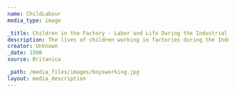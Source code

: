 ```yaml
---
name: ChildLabour
media_type: image

_title: Children in the Factory - Labor and Life During the Industrial Revolution
description: The lives of children working in factories during the Industrial Revolution
creator: Unknown
_date: 1500
source: Britanica

_path: /media_files/images/boysworking.jpg 
layout: media_description
---
```


